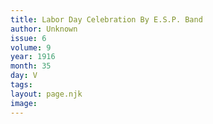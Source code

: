 ```yaml
---
title: Labor Day Celebration By E.S.P. Band
author: Unknown
issue: 6
volume: 9
year: 1916
month: 35
day: V
tags:
layout: page.njk
image:
---
```



